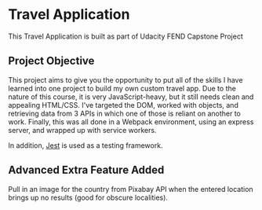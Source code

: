 # Travel Application

This Travel Application is built as part of Udacity FEND Capstone Project

## Project Objective

This project aims to give you the opportunity to put all of the skills I have learned into one project to build my own custom travel app. Due to the nature of this course, it is very JavaScript-heavy, but it still needs clean and appealing HTML/CSS. I've targeted the DOM, worked with objects, and retrieving data from 3 APIs in which one of those is reliant on another to work. Finally, this was all done in a Webpack environment, using an express server, and wrapped up with service workers. 

In addition, [Jest](https://jestjs.io/) is used as a testing framework. 

## Advanced Extra Feature Added
Pull in an image for the country from Pixabay API when the entered location brings up no results (good for obscure localities).
